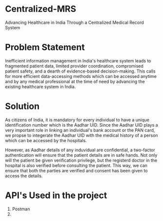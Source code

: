 # Centralized-MRS
Advancing Healthcare in India Through a Centralized Medical Record System


# Problem Statement
Inefficient information management in India's healthcare system leads to fragmented patient data, limited provider coordination, compromised patient safety, and a dearth of evidence-based decision-making.
This calls for more efficient data-accessing methods which can be accessed anytime and by any medical professional at the time of need by advancing the existing healthcare system in India.

# Solution

As citizens of India, it is mandatory for every individual to have a unique identification number which is the Aadhar UID. Since the Aadhar UID plays a very important role in linking an individual's bank account or the PAN card, we propse to integerate the Aadhar UID with the medical history of a person which can be accessed by the hospitals.

However, as Aadhar details of any induvidual are confidential, a two-factor authentication will ensure that the patient details are in safe hands. 
Not only will the patient be given verification privilege, but the registerd doctor in the hospital is also verified before consulting the patient. 
This way, we can ensure that both the parties are verified and consent has been given to access the details.


# API's Used in the project
1. Postman
2. 

